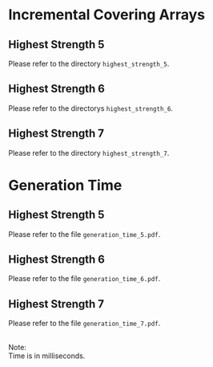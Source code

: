 # Incremental Covering Arrays

## Highest Strength 5
Please refer to the directory `highest_strength_5`.

## Highest Strength 6
Please refer to the directorys `highest_strength_6`.

## Highest Strength 7
Please refer to the directory `highest_strength_7`.

# Generation Time

## Highest Strength 5
Please refer to the file `generation_time_5.pdf`.

## Highest Strength 6
Please refer to the file `generation_time_6.pdf`.

## Highest Strength 7
Please refer to the file `generation_time_7.pdf`.<br><br>

Note:<br>
Time is in milliseconds.
